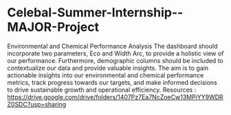 # Celebal-Summer-Internship--MAJOR-Project
Environmental and Chemical Performance Analysis
The dashboard should incorporate two parameters, Eco and Width Arc, to provide a holistic view of our performance. Furthermore, demographic columns should be included to contextualize our data and provide valuable insights. The aim is to gain actionable insights into our environmental and chemical performance metrics, track progress towards our targets, and make informed decisions to drive sustainable growth and operational efficiency. 
Resources :
https://drive.google.com/drive/folders/1407Pz7Ea7NcZoeCw13MPiYY9WDRZ0SDC?usp=sharing
